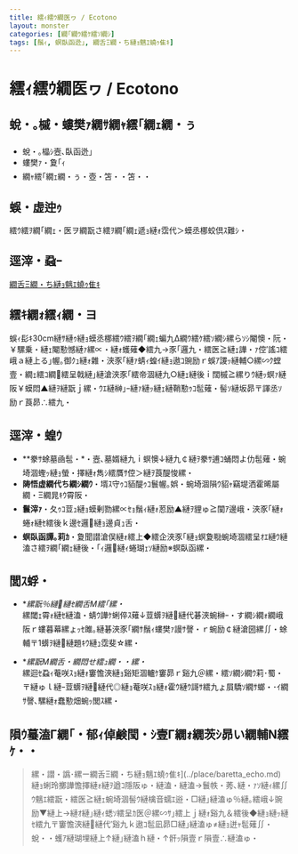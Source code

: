 ```yaml
---
title: 繧ｨ繧ｳ繝医ヮ / Ecotono
layout: monster
categories: [繝｢繝ｳ繧ｹ繧ｿ繝ｼ]
tags: [鬚ｨ, 螟臥函迯｣, 繝舌Ξ繝・ち縺ｮ魑ｴ蟯ｩ隹ｷ]
---
```


# 繧ｨ繧ｳ繝医ヮ / Ecotono

## 蛻・｡槭・螻樊ｧ繝ｻ繝ｬ繧｢繝ｪ繝・ぅ
- 蛻・｡橸ｼ壼､臥函迯｣
- 螻樊ｧ・夐｢ｨ
- 繝ｬ繧｢繝ｪ繝・ぅ・壺・笘・・笘・・

## 蜈・虚迚ｩ
繧ｳ繧ｦ繝｢繝ｪ・医ヲ繝翫さ繧ｦ繝｢繝ｪ遞ｮ縺ｫ霑代＞蟆丞梛蛟倶ｽ難ｼ・

## 逕滓・蝨ｰ
[繝舌Ξ繝・ち縺ｮ魑ｴ蟯ｩ隹ｷ](../place/baretta_echo.md)

## 繧ｷ繝ｫ繧ｨ繝・ヨ
蜈ｨ髟ｷ30cm縺ｻ縺ｩ縺ｮ蟆丞梛繧ｳ繧ｦ繝｢繝ｪ蝙九Δ繝ｳ繧ｹ繧ｿ繝ｼ縲らｿｼ閹懊・阮・￥騾乗・縺ｪ閹懃憾縺ｧ縲∝・縺ｫ蠖薙◆繧九→豕｢邏九・繧医≧縺ｪ譁・ｧ倥′謠ｺ繧峨ａ縺上る｣幄｡御ｸｭ縺ｫ雜・浹豕｢縺ｧ蜻ｨ蝗ｲ縺ｮ遨ｺ豌励ｒ蜈ｱ謖ｯ縺輔○縲∽ｸ螳壹・繝ｪ繧ｺ繝繧呈戟縺｣縺滄浹豕｢繧帝涸縺九○縺ｪ縺後ｉ闊槭≧縲りｳ縺ｯ螟ｧ縺阪￥蟆悶▲縺ｦ縺翫ｊ縲・ｳｴ縺榊｣ｰ縺ｧ縺ｯ縺ｪ縺鞘懃ｩｺ髢薙・髻ｿ縺坂昴〒諢丞ｿ励ｒ莨昴∴繧九・

## 逕滓・蝗ｳ
- **豢ｻ蜍墓凾髢・*・壼､墓婿縺九ｉ螟懊↓縺九￠縺ｦ豢ｻ逋ｺ蛹悶よ仂髢薙・蜿埼涸蟶ｯ縺ｮ螢・擇縺ｫ雋ｼ繧贋ｻ倥＞縺ｦ莨醍悛縲・
- **陦悟虚繝代ち繝ｼ繝ｳ**・壻ｽ守ｩｺ貊醍ｩｺ鬟幄｡娯・蜿埼涸隕ｳ貂ｬ竊堤洒霍晞屬繝・Ξ繝晁ｷｳ霄阪・
- **鬟滓ｧ**・夂ｩｺ荳ｭ縺ｮ蟆剰勠縲∝ｾｮ鬚ｨ縺ｫ荵励▲縺ｦ貍ゅ≧闃ｱ邊峨・浹豕｢縺ｫ蜷ｫ縺ｾ繧後ｋ邊ｾ邏縺ｮ邊貞ｭ舌・
- **螟臥函譚｡莉ｶ**・夐聞譛滄俣縺ｫ繧上◆繧企浹豕｢縺ｮ螟夐㍾蜿埼涸繧呈ｵｴ縺ｳ縺溘さ繧ｦ繝｢繝ｪ縺後・｢ｨ邏縺ｨ蜷瑚ｪｿ縺励※螟臥函縲・

## 閭ｽ蜉・
- **縲翫％縺縺ｾ繝舌Μ繧｢縲・*  
縲閾ｪ霄ｫ縺ｾ縺溘・蜻ｳ譁ｹ蜊倅ｽ薙↓荳蠎ｦ縺縺代碁浹蜿榊ｰ・す繝ｼ繝ｫ繝峨阪ｒ螻暮幕縲ょｯｾ雎｡縺碁浹豕｢繝ｻ鬚ｨ螻樊ｧ謾ｻ謦・ｒ蜿励￠縺滄圀縲∬・蜍輔〒1蠎ｦ縺縺題ｷｳ縺ｭ霑斐☆縲・

- **縲翫Μ繝舌・繝悶せ繧ｭ繝・・縲・*  
縲迴ｾ蝨ｨ菴咲ｽｮ縺ｫ窶憺浹縺ｮ谿矩涸轤ｹ窶昴ｒ谿九＠縲・繧ｿ繝ｼ繝ｳ莉･蜀・〒縺ゅｌ縺ｰ荳蠎ｦ縺縺代◎縺ｮ菴咲ｽｮ縺ｫ霍ｳ縺ｳ謌ｻ繧九ょ屓驕ｿ繝ｻ螂・･ｲ繝ｻ謦､騾縺ｫ蠢懃畑蜿ｯ閭ｽ縲・

## 隕ｳ蟇溘Γ繝｢・郁ｨ倬鹸閠・ｼ壹Γ繝ｫ繝茨ｼ昴い繝輔Ν繧ｹ・・
> 縲・譛・譌･縲ー繝舌Ξ繝・ち縺ｮ魑ｴ蟯ｩ隹ｷ](../place/baretta_echo.md)
縺ｮ蜊玲擲譁憺擇縺ｫ縺ｦ遒ｺ隱阪ゅ・縺溘・縺溘→鬟帙・莠､縺・ｧｿ縺ｨ縲∬ｳ魑ｴ繧翫・繧医≧縺ｪ蜿埼涸髻ｳ縺檎音蠕ｴ逧・□縺｣縺溘ゅ％縺｡繧峨↓豌励▼縺上→縺ｵ縺｣縺ｨ蟋ｿ繧呈ｶ医＠縲∽ｻ｣繧上ｊ縺ｫ谿九＆繧後◆縺ｮ縺ｯ縺ｾ繧九〒窶憺浹縺縺代′谿九ｋ遨ｺ髢凪昴□縺｣縺溘ゅ≠縺ｮ迸ｬ髢薙∬・蛻・・蠖ｱ縺瑚埋縺上↑縺｣縺溘ｈ縺・↑骭ｯ隕壹ｒ隕壹∴縺溘ゅ・
